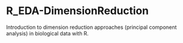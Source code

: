 # R_EDA-DimensionReduction
Introduction to dimension reduction approaches (principal component analysis) in biological data with R.

